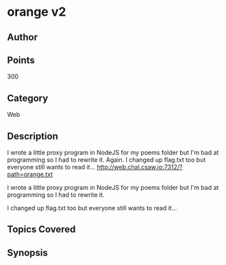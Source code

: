 # orange v2
## Author

## Points
300
## Category
Web
## Description
I wrote a little proxy program in NodeJS for my poems folder but I'm bad at programming so I had to rewrite it. Again. I changed up flag.txt too but everyone still wants to read it... http://web.chal.csaw.io:7312/?path=orange.txt 

I wrote a little proxy program in NodeJS for my poems folder but I'm bad at programming so I had to rewrite it.

I changed up flag.txt too but everyone still wants to read it...
## Topics Covered

## Synopsis

